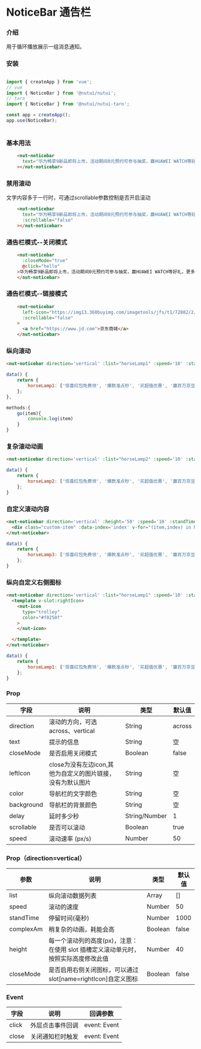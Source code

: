 # NoticeBar 通告栏

### 介绍 


用于循环播放展示一组消息通知。


### 安装

```javascript

import { createApp } from 'vue';
// vue
import { NoticeBar } from '@nutui/nutui';
// taro
import { NoticeBar } from '@nutui/nutui-taro';

const app = createApp();
app.use(NoticeBar);

```

#
### 基本用法

```html
    <nut-noticebar
      text="华为畅享9新品即将上市，活动期间0元预约可参与抽奖，赢HUAWEI WATCH等好礼，更多产品信息请持续关注！"
    ></nut-noticebar>
```
### 禁用滚动
文字内容多于一行时，可通过scrollable参数控制是否开启滚动
```html
    <nut-noticebar
      text="华为畅享9新品即将上市，活动期间0元预约可参与抽奖，赢HUAWEI WATCH等好礼，更多产品信息请持续关注！"
      :scrollable="false"
    ></nut-noticebar>
```
### 通告栏模式--关闭模式
```html
    <nut-noticebar
      :closeMode="true"
      @click="hello"
    >华为畅享9新品即将上市，活动期间0元预约可参与抽奖，赢HUAWEI WATCH等好礼，更多产品信息请持续关注！
    </nut-noticebar>
```
### 通告栏模式--链接模式
```html
    <nut-noticebar
      left-icon="https://img13.360buyimg.com/imagetools/jfs/t1/72082/2/3006/1197/5d130c8dE1c71bcd6/e48a3b60804c9775.png"
      :scrollable="false"
    >
      <a href="https://www.jd.com">京东商城</a>
    </nut-noticebar>
```

### 纵向滚动

```html
<nut-noticebar direction='vertical' :list="horseLamp1" :speed='10' :standTime='1000'  @click='go' :closeMode="true"></nut-noticebar>
```
```javascript
data() {
    return {
        horseLamp1: ['惊喜红包免费领', '爆款准点秒', '买超值优惠', '赢百万京豆'],
    };
},

methods:{
    go(item){
        console.log(item)
    }
}
```


### 复杂滚动动画

```html
<nut-noticebar direction='vertical' :list="horseLamp2" :speed='10' :standTime='2000' :complexAm='true'></nut-noticebar>
```
```javascript
data() {
    return {
        horseLamp2: ['惊喜红包免费领', '爆款准点秒', '买超值优惠', '赢百万京豆'],
    };
}
```

### 自定义滚动内容

```html
<nut-noticebar direction='vertical' :height='50' :speed='10' :standTime='1000' :list="[]"  @close='go'>
  <div class="custom-item" :data-index='index' v-for="(item,index) in horseLamp3" :key="index">{{item}}</div>
</nut-noticebar>
```
```javascript
data() {
    return {
        horseLamp3: ['惊喜红包免费领', '爆款准点秒', '买超值优惠', '赢百万京豆'],
    };
}
```


### 纵向自定义右侧图标

```html
<nut-noticebar direction='vertical' :list="horseLamp1" :speed='10' :standTime='1000' >
  <template v-slot:rightIcon>
    <nut-icon 
      type="trolley" 
      color="#f0250f"
    >
    </nut-icon>

  </template>
</nut-noticebar>
```
```javascript
data() {
    return {
        horseLamp1: ['惊喜红包免费领', '爆款准点秒', '买超值优惠', '赢百万京豆'],
    };
}
```



### Prop

| 字段       | 说明                                                       | 类型          | 默认值 |
| ---------- | ---------------------------------------------------------- | ------------- | ------ |
| direction       | 滚动的方向，可选 across、vertical                         | String        | across     |
| text       | 提示的信息                                                 | String        | 空     |
| closeMode  | 是否启用关闭模式                                           | Boolean       | false  |
| leftIcon   | close为没有左边icon,其他为自定义的图片链接，没有为默认图片 | String        | 空     |
| color      | 导航栏的文字颜色                                           | String        | 空     |
| background | 导航栏的背景颜色                                           | String        | 空     |
| delay      | 延时多少秒                                                 | String/Number | 1      |
| scrollable | 是否可以滚动                                               | Boolean       | true   |
| speed      | 滚动速率 (px/s)                                            | Number        | 50     |

### Prop（direction=vertical）

| 参数         | 说明                             | 类型   | 默认值           |
|--------------|----------------------------------|--------|------------------|
| list         | 纵向滚动数据列表               | Array | []               |
| speed        | 滚动的速度                         | Number | 50               |
| standTime         | 停留时间(毫秒) | Number | 1000                |
| complexAm | 稍复杂的动画，耗能会高     | Boolean | false |
| height          | 每一个滚动列的高度(px)，注意：在使用 slot 插槽定义滚动单元时，按照实际高度修改此值                 | Number | 40              |
| closeMode  | 是否启用右侧关闭图标，可以通过slot[name=rightIcon]自定义图标                                   | Boolean       | false  |

### Event

| 字段  | 说明             | 回调参数     |
| ----- | ---------------- | ------------ |
| click | 外层点击事件回调 | event: Event |
| close | 关闭通知栏时触发 | event: Event |